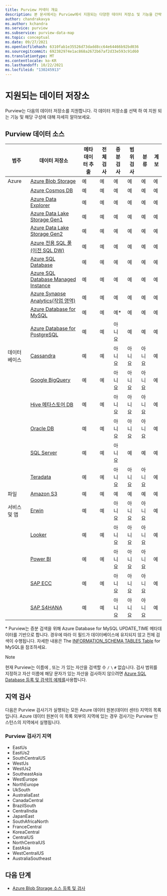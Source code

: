 ```yaml
---
title: Purview 커넥터 개요
description: 본 문서에서는 Purview에서 지원되는 다양한 데이터 저장소 및 기능을 간략하게 설명합니다.
author: chandrakavya
ms.author: kchandra
ms.service: purview
ms.subservice: purview-data-map
ms.topic: conceptual
ms.date: 09/27/2021
ms.openlocfilehash: 6310fab1e35526d73dadd8cc64e64466b92bd036
ms.sourcegitcommit: 692382974e1ac868a2672b67af2d33e593c91d60
ms.translationtype: MT
ms.contentlocale: ko-KR
ms.lasthandoff: 10/22/2021
ms.locfileid: "130245913"
---
```

# <a name="supported-data-stores"></a>지원되는 데이터 저장소

Purview는 다음의 데이터 저장소를 지원합니다. 각 데이터 저장소를 선택 하 여 지원 되는 기능 및 해당 구성에 대해 자세히 알아보세요.

## <a name="purview-data-sources"></a>Purview 데이터 소스

|**범주**|  **데이터 저장소**  |**메타데이터 추출**|**전체 검사**|**증분 검사**|**범위 검사**|**분류**|**계보**|
|---|---|---|---|---|---|---|---|
| Azure | [Azure Blob Storage](register-scan-azure-blob-storage-source.md)| 예| 예| 예| 예| 예| 예|
||[Azure Cosmos DB](register-scan-azure-cosmos-database.md)|예| 예| 예| 예| 예| 예|
||[Azure Data Explorer](register-scan-azure-data-explorer.md)|예| 예| 예| 예| 예| 예|
||[Azure Data Lake Storage Gen1](register-scan-adls-gen1.md)|예| 예| 예| 예| 예| 예|
||[Azure Data Lake Storage Gen2](register-scan-adls-gen2.md)|예| 예| 예| 예| 예| 예|
||[Azure 전용 SQL 풀(이전 SQL DW)](register-scan-azure-synapse-analytics.md)|예| 예| 예| 예| 예| 예|
||[Azure SQL Database](register-scan-azure-sql-database.md)|예| 예| 예| 예| 예| 예|
||[Azure SQL Database Managed Instance](register-scan-azure-sql-database-managed-instance.md)|예| 예| 예| 예| 예| 예|
||[Azure Synapse Analytics(작업 영역)](register-scan-synapse-workspace.md)|예| 예| 예| 예| 예| 예|
||[Azure Database for MySQL](register-scan-azure-mysql-database.md)|예| 예| 예*| 예| 예| 예|
||[Azure Database for PostgreSQL](register-scan-azure-postgresql.md)|예| 예| 아니요| 예| 예| 예|
|데이터베이스|[Cassandra](register-scan-cassandra-source.md)|예| 예| 아니요| 아니요| 아니요| 예|
||[Google BigQuery](register-scan-google-bigquery-source.md)|예| 예| 아니요| 아니요| 아니요| 예|
||[Hive 메타스토어 DB](register-scan-oracle-source.md)|예| 예| 아니요| 아니요| 아니요| 예|
||[Oracle DB](register-scan-oracle-source.md)|예| 예| 아니요| 아니요| 아니요| 예|
||[SQL Server](register-scan-on-premises-sql-server.md)|예| 예| 아니요| 예| 예| 예|
||[Teradata](register-scan-teradata-source.md)|예| 예| 아니요| 아니요| 아니요| 예|
|파일|[Amazon S3](register-scan-amazon-s3.md)|예| 예| 예| 예| 예| 예|
|서비스 및 앱|[Erwin](register-scan-erwin-source.md)|예| 예| 아니요| 아니요| 아니요| 예|
||[Looker](register-scan-looker-source.md)|예| 예| 아니요| 아니요| 아니요| 예|
||[Power BI](register-scan-power-bi-tenant.md)|예| 예| 아니요| 아니요| 아니요| 예|
||[SAP ECC](register-scan-sapecc-source.md)|예| 예| 아니요| 아니요| 아니요| 예|
||[SAP S4HANA](register-scan-saps4hana-source.md)|예| 예| 아니요| 아니요| 아니요| 예|

\* Purview는 증분 검색을 위해 Azure Database for MySQL UPDATE_TIME 메타데이터를 기반으로 합니다. 경우에 따라 이 필드가 데이터베이스에 유지되지 않고 전체 검색이 수행됩니다. 자세한 내용은 The [INFORMATION_SCHEMA TABLES Table](https://dev.mysql.com/doc/refman/5.7/en/information-schema-tables-table.html) for MySQL을 참조하세요. 

> [!NOTE]
> 현재 Purview는 이름에 , 또는 가 있는 자산을 검색할 수 `/` `\` `#` 없습니다. 검사 범위를 지정하고 자산 이름에 해당 문자가 있는 자산을 검사하지 않으려면 [Azure SQL Database 등록 및 검색의 예제를](register-scan-azure-sql-database.md#creating-and-running-a-scan)사용합니다.

## <a name="scan-regions"></a>지역 검사
다음은 Purview 검사기가 실행되는 모든 Azure 데이터 원본(데이터 센터) 지역의 목록입니다. Azure 데이터 원본이 이 목록 외부의 지역에 있는 경우 검사기는 Purview 인스턴스의 지역에서 실행됩니다.
 
### <a name="purview-scanner-regions"></a>Purview 검사기 지역

- EastUs
- EastUs2 
- SouthCentralUS
- WestUs
- WestUs2
- SoutheastAsia
- WestEurope
- NorthEurope
- UkSouth
- AustraliaEast
- CanadaCentral
- BrazilSouth
- CentralIndia
- JapanEast
- SouthAfricaNorth
- FranceCentral
- KoreaCentral
- CentralUS
- NorthCentralUS
- EastAsia
- WestCentralUS
- AustraliaSoutheast

## <a name="next-steps"></a>다음 단계

- [Azure Blob Storage 소스 등록 및 검사](register-scan-azure-blob-storage-source.md)
